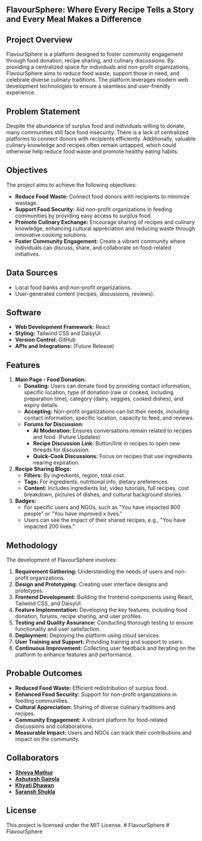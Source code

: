 ## FlavourSphere: Where Every Recipe Tells a Story and Every Meal Makes a Difference

## Project Overview
FlavourSphere is a platform designed to foster community engagement through food donation, recipe sharing, and culinary discussions. By providing a centralized space for individuals and non-profit organizations, FlavourSphere aims to reduce food waste, support those in need, and celebrate diverse culinary traditions. The platform leverages modern web development technologies to ensure a seamless and user-friendly experience.

## Problem Statement
Despite the abundance of surplus food and individuals willing to donate, many communities still face food insecurity. There is a lack of centralized platforms to connect donors with recipients efficiently. Additionally, valuable culinary knowledge and recipes often remain untapped, which could otherwise help reduce food waste and promote healthy eating habits.

## Objectives
The project aims to achieve the following objectives:
- **Reduce Food Waste:** Connect food donors with recipients to minimize wastage.
- **Support Food Security:** Aid non-profit organizations in feeding communities by providing easy access to surplus food.
- **Promote Culinary Exchange:** Encourage sharing of recipes and culinary knowledge, enhancing cultural appreciation and reducing waste through innovative cooking solutions.
- **Foster Community Engagement:** Create a vibrant community where individuals can discuss, share, and collaborate on food-related initiatives.

## Data Sources
- Local food banks and non-profit organizations.
- User-generated content (recipes, discussions, reviews).

## Software
- **Web Development Framework:** React
- **Styling:** Tailwind CSS and DaisyUI
- **Version Control:** GitHub
- **APIs and Integrations:** (Future Release)

## Features
1. **Main Page - Food Donation:**
   - **Donating:** Users can donate food by providing contact information, specific location, type of donation (raw or cooked, including preparation time), category (dairy, veggies, cooked dishes), and expiry details.
   - **Accepting:** Non-profit organizations can list their needs, including contact information, specific location, capacity to feed, and reviews.
   - **Forums for Discussion:** 
     - **AI Moderation:** Ensures conversations remain related to recipes and food. (Future Updates)
     - **Recipe Discussion Link:** Button/link in recipes to open new threads for discussion.
     - **Quick-Cook Discussions:** Focus on recipes that use ingredients nearing expiration.
2. **Recipe Sharing Blogs:**
   - **Filters:** By ingredients, region, total cost.
   - **Tags:** For ingredients, nutritional info, dietary preferences.
   - **Content:** Includes ingredients list, video tutorials, full recipes, cost breakdown, pictures of dishes, and cultural background stories.
3. **Badges:** 
   - For specific users and NGOs, such as "You have impacted 800 people" or "You have improved x lives."
   - Users can see the impact of their shared recipes, e.g., "You have impacted 200 lives."

## Methodology
The development of FlavourSphere involves:
1. **Requirement Gathering:** Understanding the needs of users and non-profit organizations.
2. **Design and Prototyping:** Creating user interface designs and prototypes.
3. **Frontend Development:** Building the frontend components using React, Tailwind CSS, and DaisyUI.
4. **Feature Implementation:** Developing the key features, including food donation, forums, recipe sharing, and user profiles.
5. **Testing and Quality Assurance:** Conducting thorough testing to ensure functionality and user satisfaction.
6. **Deployment:** Deploying the platform using cloud services.
7. **User Training and Support:** Providing training and support to users.
8. **Continuous Improvement:** Collecting user feedback and iterating on the platform to enhance features and performance.

## Probable Outcomes
- **Reduced Food Waste:** Efficient redistribution of surplus food.
- **Enhanced Food Security:** Support for non-profit organizations in feeding communities.
- **Cultural Appreciation:** Sharing of diverse culinary traditions and recipes.
- **Community Engagement:** A vibrant platform for food-related discussions and collaborations.
- **Measurable Impact:** Users and NGOs can track their contributions and impact on the community.

## Collaborators
- **[Shreya Mathur](https://github.com/Shreya2507)**
- **[Ashutosh Gairola](https://github.com/Ashutosh-Gairola)**
- **[Khyati Dhawan](https://github.com/KhyatiDhawan22)** 
- **[Saransh Shukla](https://github.com/saransh-2021)**

## License

This project is licensed under the MIT License.
#   F l a v o u r S p h e r e 
 
 #   F l a v o u r S p h e r e 
 
 
